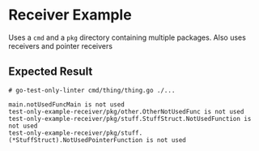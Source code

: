 Receiver Example
===

Uses a `cmd` and a `pkg` directory containing multiple packages.
Also uses receivers and pointer receivers

## Expected Result
```
# go-test-only-linter cmd/thing/thing.go ./...

main.notUsedFuncMain is not used
test-only-example-receiver/pkg/other.OtherNotUsedFunc is not used
test-only-example-receiver/pkg/stuff.StuffStruct.NotUsedFunction is not used
test-only-example-receiver/pkg/stuff.(*StuffStruct).NotUsedPointerFunction is not used
```
